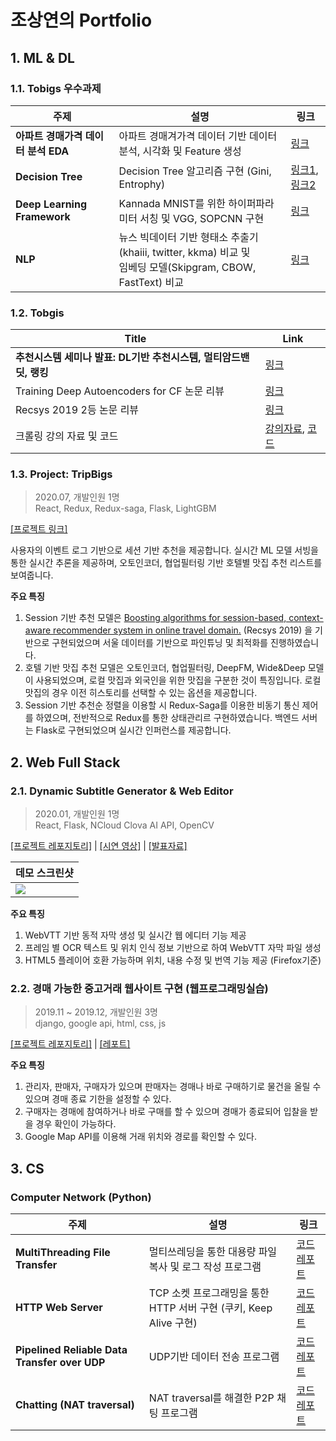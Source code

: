 # 조상연의 Portfolio


## 1. ML & DL

### 1.1. Tobigs 우수과제

|주제|설명|링크|
|--|--|--|
| **아파트 경매가격 데이터 분석 EDA** | 아파트 경매겨가격 데이터 기반 데이터 분석, 시각화 및 Feature 생성 |[링크](https://github.com/csy1204/Portfolio/blob/master/Tobigs-ML%26DL/Week1_EDA/w1_eda_cho_sangyeon.md) |
| **Decision Tree** | Decision Tree 알고리즘 구현 (Gini, Entrophy) |[링크1](https://github.com/csy1204/Portfolio/blob/master/Tobigs-ML%26DL/Week4_DT_Assignment1.md), [링크2](https://github.com/csy1204/Portfolio/blob/master/Tobigs-ML&DL/Week4_DT_Assignment2.md) |
| **Deep Learning Framework** | Kannada MNIST를 위한 하이퍼파라미터 서칭 및 VGG, SOPCNN 구현  | [링크](https://github.com/csy1204/Portfolio/blob/master/Tobigs-ML%26DL/Week7_Deep%20Learning/w7_DL_Framework.md) |
| **NLP** | 뉴스 빅데이터 기반 형태소 추출기(khaiii, twitter, kkma) 비교 및<br>임베딩 모델(Skipgram, CBOW, FastText) 비교 |[링크](https://github.com/csy1204/Portfolio/blob/master/Tobigs-ML%26DL/Week8_NLP/w8_nlp_cho.md)|

### 1.2. Tobgis 

| Title | Link |
|--|--|
| **추천시스템 세미나 발표: DL기반 추천시스템, 멀티암드밴딧, 랭킹**  | [링크](https://github.com/csy1204/Portfolio/blob/master/Tobigs-ML%26DL/Recommender_Systyem_dl_multi-armed-bandits-ranking.pdf) |
| Training Deep Autoencoders for CF 논문 리뷰 |[링크](https://github.com/csy1204/Portfolio/blob/master/Tobigs-ML%26DL/CF_Autoencoder_paper_review.pdf)||
| Recsys 2019 2등 논문 리뷰 | [링크](https://github.com/csy1204/Portfolio/blob/master/Tobigs-ML%26DL/recsys_2019_2nd_paper_review.pdf) |
| 크롤링 강의 자료 및 코드 | [강의자료](https://github.com/csy1204/Portfolio/blob/master/Tobigs-ML%26DL/week5_crawling_csy.pdf), [코드](https://github.com/csy1204/Portfolio/blob/master/Tobigs-ML%26DL/Week5_Crawler_Mentor/Week5_Crawler_Mentor.md)|


### 1.3. Project: TripBigs

> 2020.07, 개발인원 1명<br>
> React, Redux, Redux-saga, Flask, LightGBM

[[프로젝트 링크]](https://github.com/csy1204/TripBigs_Web)

사용자의 이벤트 로그 기반으로 세션 기반 추천을 제공합니다. 실시간 ML 모델 서빙을 통한 실시간 추론을 제공하며, 오토인코더, 협업필터링 기반 호텔별 맛집 추천 리스트를 보여줍니다.

**주요 특징**
1. Session 기반 추천 모델은 [Boosting algorithms for session-based, context-aware recommender system in online travel domain.](https://drive.google.com/file/d/1SOoO0vBYXEpE6-1MY0MYNBvCQnQRjp5_/view) (Recsys 2019) 을 기반으로 구현되었으며 서울 데이터를 기반으로 파인튜닝 및 최적화를 진행하였습니다.
2. 호텔 기반 맛집 추천 모델은 오토인코더, 협업필터링, DeepFM, Wide&Deep 모델이 사용되었으며, 로컬 맛집과 외국인을 위한 맛집을 구분한 것이 특징입니다. 로컬 맛집의 경우 이전 히스토리를 선택할 수 있는 옵션을 제공합니다.
3. Session 기반 추천순 정렬을 이용할 시 Redux-Saga를 이용한 비동기 통신 제어를 하였으며, 전반적으로 Redux를 통한 상태관리르 구현하였습니다. 백엔드 서버는 Flask로 구현되었으며 실시간 인퍼런스를 제공합니다.


## 2. Web Full Stack

### 2.1. Dynamic Subtitle Generator & Web Editor

> 2020.01, 개발인원 1명<br>
> React, Flask, NCloud Clova AI API, OpenCV

[[프로젝트 레포지토리]](https://github.com/csy1204/Dynamic-Subtitle-Auto-generator) | [[시연 영상]](https://www.youtube.com/watch?v=zkR_4aC83iA&ab_channel=PlayDev) | [[발표자료]](https://github.com/csy1204/Dynamic-Subtitle-Auto-generator/blob/master/OCCR_%EB%B0%9C%ED%91%9C%EC%9E%90%EB%A3%8C.pdf)

|데모 스크린샷|
|--|
|![](https://user-images.githubusercontent.com/18041103/94856297-baaee280-046a-11eb-86d0-1c31abe09021.png)|

**주요 특징**
1. WebVTT 기반 동적 자막 생성 및 실시간 웹 에디터 기능 제공
2. 프레임 별 OCR 텍스트 및 위치 인식 정보 기반으로 하여 WebVTT 자막 파일 생성 
2. HTML5 플레이어 호환 가능하며 위치, 내용 수정 및 번역 기능 제공 (Firefox기준)


### 2.2. 경매 가능한 중고거래 웹사이트 구현 (웹프로그래밍실습)

> 2019.11 ~ 2019.12, 개발인원 3명<br>
> django, google api, html, css, js

[[프로젝트 레포지토리]](https://github.com/csy1204/ecommerce_project) | [[레포트]](https://github.com/csy1204/Portfolio/blob/master/CS%20Reports/Web%20Programming%20Lab_Final_Report.pdf)

**주요 특징**
1. 관리자, 판매자, 구매자가 있으며 판매자는 경매나 바로 구매하기로 물건을 올릴 수 있으며 경매 종료 기한을 설정할 수 있다.
2. 구매자는 경매에 참여하거나 바로 구매를 할 수 있으며 경매가 종료되어 입찰을 받을 경우 확인이 가능하다.
3. Google Map API를 이용해 거래 위치와 경로를 확인할 수 있다.




## 3. CS

### Computer Network (Python)

|주제|설명|링크|
|--|--|--|
| **MultiThreading File Transfer** | 멀티쓰레딩을 통한 대용량 파일 복사 및 로그 작성 프로그램 |[코드](https://github.com/csy1204/Portfolio/blob/master/ComputerNetworks/Assignment1%20MultiThreading%20File%20Transfer/main.py) [레포트](https://github.com/csy1204/Portfolio/blob/master/ComputerNetworks/Assignment1%20MultiThreading%20File%20Transfer/2013313217_report.pdf) |
| **HTTP Web Server** | TCP 소켓 프로그래밍을 통한 HTTP 서버 구현 (쿠키, Keep Alive 구현) | [코드](https://github.com/csy1204/Portfolio/blob/master/ComputerNetworks/Assignment2%20HTTP%20Web%20Server/2013313217.py) [레포트](https://github.com/csy1204/Portfolio/blob/master/ComputerNetworks/Assignment2%20HTTP%20Web%20Server/HW2_Report.pdf) |
| **Pipelined Reliable Data Transfer over UDP** | UDP기반 데이터 전송 프로그램 | [코드](https://github.com/csy1204/Portfolio/blob/master/ComputerNetworks/Assignment3%20Pipelined%20Reliable%20Data%20Transfer%20over%20UDP/receiver.py) [레포트](https://github.com/csy1204/Portfolio/blob/master/ComputerNetworks/Assignment3%20Pipelined%20Reliable%20Data%20Transfer%20over%20UDP/2013313217_ChoSangYeon.pdf) |
| **Chatting (NAT traversal)** | NAT traversal를 해결한 P2P 채팅 프로그램 | [코드](https://github.com/csy1204/Portfolio/blob/master/ComputerNetworks/Assignment4%20NAT%20traversal/server.py) [레포트](https://github.com/csy1204/Portfolio/blob/master/ComputerNetworks/Assignment4%20NAT%20traversal/2013313217_ChoSangYeon.pdf)|







